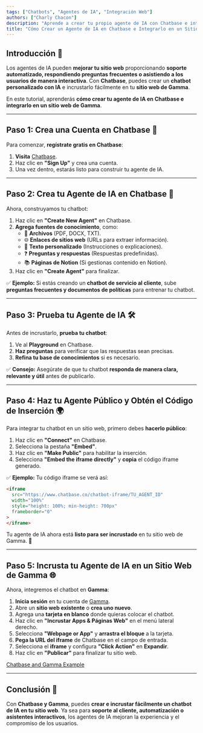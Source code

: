 ```yaml
---
tags: ["Chatbots", "Agentes de IA", "Integración Web"]
authors: ["Charly Chacon"]
description: "Aprende a crear tu propio agente de IA con Chatbase e integrarlo en tu sitio web de Gamma con este tutorial paso a paso."
title: "Cómo Crear un Agente de IA en Chatbase e Integrarlo en un Sitio Web de Gamma"
---
```


## Introducción 🤖

Los agentes de IA pueden **mejorar tu sitio web** proporcionando **soporte automatizado, respondiendo preguntas frecuentes o asistiendo a los usuarios de manera interactiva**. Con **Chatbase**, puedes crear un **chatbot personalizado con IA** e incrustarlo fácilmente en tu **sitio web de Gamma**.

En este tutorial, aprenderás **cómo crear tu agente de IA en Chatbase e integrarlo en un sitio web de Gamma**.

---

## Paso 1: Crea una Cuenta en Chatbase 🔧

Para comenzar, **regístrate gratis en Chatbase**:

1. **Visita** [Chatbase](https://www.chatbase.co/).
2. Haz clic en **"Sign Up"** y crea una cuenta.
3. Una vez dentro, estarás listo para construir tu agente de IA.

---

## Paso 2: Crea tu Agente de IA en Chatbase 🤖

Ahora, construyamos tu chatbot:

1. Haz clic en **"Create New Agent"** en Chatbase.
2. **Agrega fuentes de conocimiento**, como:
   - 📄 **Archivos** (PDF, DOCX, TXT).
   - 🌐 **Enlaces de sitios web** (URLs para extraer información).
   - 📝 **Texto personalizado** (Instrucciones o explicaciones).
   - ❓ **Preguntas y respuestas** (Respuestas predefinidas).
   - 📚 **Páginas de Notion** (Si gestionas contenido en Notion).
3. Haz clic en **"Create Agent"** para finalizar.

✅ **Ejemplo:** Si estás creando un **chatbot de servicio al cliente**, sube **preguntas frecuentes y documentos de políticas** para entrenar tu chatbot.

---

## Paso 3: Prueba tu Agente de IA 🛠️

Antes de incrustarlo, **prueba tu chatbot**:

1. Ve al **Playground** en Chatbase.
2. **Haz preguntas** para verificar que las respuestas sean precisas.
3. **Refina tu base de conocimientos** si es necesario.

✅ **Consejo:** Asegúrate de que tu chatbot **responda de manera clara, relevante y útil** antes de publicarlo.

---

## Paso 4: Haz tu Agente Público y Obtén el Código de Inserción 🌍

Para integrar tu chatbot en un sitio web, primero debes **hacerlo público**:

1. Haz clic en **"Connect"** en Chatbase.
2. Selecciona la pestaña **"Embed"**.
3. Haz clic en **"Make Public"** para habilitar la inserción.
4. Selecciona **"Embed the iframe directly"** y **copia** el código iframe generado.

✅ **Ejemplo:** Tu código iframe se verá así:

```html
<iframe
  src="https://www.chatbase.co/chatbot-iframe/TU_AGENT_ID"
  width="100%"
  style="height: 100%; min-height: 700px"
  frameborder="0"
>
</iframe>
```

Tu agente de IA ahora está **listo para ser incrustado** en tu sitio web de Gamma. 🚀

---

## Paso 5: Incrusta tu Agente de IA en un Sitio Web de Gamma 🌐

Ahora, integremos el chatbot en **Gamma**:

1. **Inicia sesión** en tu cuenta de [Gamma](https://gamma.app/).
2. Abre un **sitio web existente** o **crea uno nuevo**.
3. Agrega una **tarjeta en blanco** donde quieras colocar el chatbot.
4. Haz clic en **"Incrustar Apps & Páginas Web"** en el menú lateral derecho.
5. Selecciona **"Webpage or App"** y **arrastra el bloque** a la tarjeta.
6. **Pega la URL del iframe** de Chatbase en el campo de entrada.
7. Selecciona el **iframe** y configura **"Click Action"** en **Expandir**.
8. Haz clic en **"Publicar"** para finalizar tu sitio web.

[Chatbase and Gamma Example](https://charly-chacon-portfolio-ghtdys0.gamma.site/)

---

## Conclusión 🎯

Con **Chatbase y Gamma**, puedes **crear e incrustar fácilmente un chatbot de IA en tu sitio web**. Ya sea para **soporte al cliente, automatización o asistentes interactivos**, los agentes de IA mejoran la experiencia y el compromiso de los usuarios.
